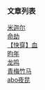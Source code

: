 ### 文章列表
[米迦尔](https://inknon.github.io/first)
<br/>
[命劫](https://inknon.github.io/second)
<br/>
[【快穿】血](https://inknon.github.io/fourth)
<br/>
[昀年](https://inknon.github.io/third)
<br/>
[龙鸣](https://inknon.github.io/fifth)
<br/>
[青梅竹马](https://inknon.github.io/sixth)
<br/>
[abo夜昆](https://inknon.github.io/tenth)

